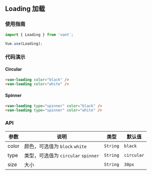## Loading 加载

### 使用指南
``` javascript
import { Loading } from 'vant';

Vue.use(Loading);
```

### 代码演示

#### Circular

```html
<van-loading color="black" />
<van-loading color="white" />
```

#### Spinner

```html
<van-loading type="spinner" color="black" />
<van-loading type="spinner" color="white" />
```

### API

| 参数 | 说明 | 类型 | 默认值 |
|-----------|-----------|-----------|-------------|
| color | 颜色，可选值为 `block` `white` | `String` | `black` |
| type | 类型，可选值为 `circular` `spinner` | `String` | `circular` |
| size | 大小 | `String` | `30px` |
